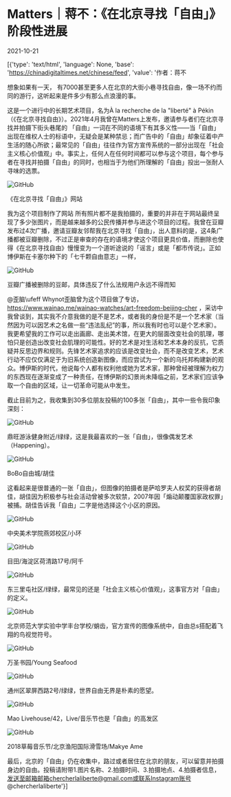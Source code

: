 # Matters｜蒋不：《在北京寻找「自由」》阶段性进展

2021-10-21

[{'type': 'text/html', 'language': None, 'base': 'https://chinadigitaltimes.net/chinese/feed', 'value': '作者：蒋不

想象如果有一天， 有7000甚至更多人在北京的大街小巷寻找自由，像一场不约而同的游行，这听起来是件多少有那么点浪漫的事。

这是一个进行中的长期艺术项目，名为À la recherche de la &quot;liberté&quot; à Pékin（《在北京寻找自由》）。2021年4月我曾在Matters上发布，邀请参与者们在北京寻找并拍摄下街头巷尾的 「自由」一词在不同的语境下有其多义性——当「自由」出现在维权人士的标语中，无疑会是某种禁忌；而广告中的「自由」却象征着中产生活的随心所欲；最常见的「自由」往往作为官方宣传系统的一部分出现在「社会主义核心价值观」中。事实上，任何人在任何时间都可以参与这个项目，每个参与者在寻找并拍摄「自由」的同时，也相当于为他们所理解的「自由」投出一张耐人寻味的选票。

![GitHub](https://assets.matters.news/embed/ac2ee45a-eddc-44f3-be5d-5453917edf41.png)

《在北京寻找「自由」》网站

我为这个项目制作了网站 所有照片都不是我拍摄的，重要的并非在于网站最终呈现了多少张图片，而是越来越多的公民传播并参与进这个项目的过程。我曾在豆瓣发布过4次广播，邀请豆瓣友邻帮我在北京寻找「自由」，出人意料的是，这4条广播都被豆瓣删除，不过正是审查的存在的语境才使这个项目更具价值，而删除也使得《在北京寻找自由》慢慢变为一个道听途说的「谣言」或是「都市传说」。正如博伊斯在卡塞尔种下的「七千颗自由意志」一样，

![GitHub](https://assets.matters.news/embed/14b4b9e2-ae03-4b25-a1c1-3bcd582a70cb.png)

豆瓣广播被删除的豆邮，具体违反了什么法规用户永远不得而知

@歪脑\ufeff Whynot歪脑曾为这个项目做了专访，https://www.wainao.me/wainao-watches/art-freedom-beijing-cher ，采访中我曾谈到，其实我不介意我做的是不是艺术，或者我的身份是不是一个艺术家（当然因为可以因艺术之名做一些“违法乱纪”的事，所以我有时也可以是个艺术家）。我更希望我的工作可以走出画廊、走出美术馆，在更大的层面改变社会的肌理，哪怕只是创造出改变社会肌理的可能性。好的艺术是对生活和艺术本身的反抗，它质疑并反思边界和规则。先锋艺术家追求的应该是改变社会，而不是改变艺术，艺术行动不应仅仅满足于为旧系统创造新图像，而应尝试为一个新的乌托邦构建新的观众。博伊斯的时代，他说每个人都有权利他或她为艺术家，那种曾经被理解为权力的东西现在逐渐变成了一种责任，在博伊斯的幻景尚未降临之前，艺术家们应该争取一个自由的区域，让一切革命可能从中发生。



截止目前为之，我收集到30多位朋友投稿的100多张「自由」，其中一些令我印象深刻：

![GitHub](https://assets.matters.news/embed/6758d92c-c9c7-4ba8-bf97-783a5443a582.jpeg)

鼎旺游泳健身附近/绿绿，这是我最喜欢的一张「自由」，很像偶发艺术（Happening）。

![GitHub](https://assets.matters.news/embed/24a51ca1-625d-47cd-9896-6481fc3f809e.jpeg)

BoBo自由城/胡佳

这看起来是很普通的一张「自由」，但图像的拍摄者是萨哈罗夫人权奖的获得者胡佳，胡佳因为积极参与社会活动曾被多次软禁，2007年因「煽动颠覆国家政权罪」被捕。胡佳告诉我「自由」二字是他选择这个小区的原因。

![GitHub](https://assets.matters.news/embed/a56cc91b-c71c-4cf4-aa87-96ca589bf2af.jpeg)

中央美术学院燕郊校区/小环

![GitHub](https://assets.matters.news/embed/ae54ae49-4a82-48ea-b33f-59e5f598427f.jpeg)

目田/海淀区荷清路17号/阿千

![GitHub](https://assets.matters.news/embed/0001535d-7648-4624-9edc-9b15fb9e6c4d.jpeg)

东三里屯社区/绿绿，最常见的还是「社会主义核心价值观」，这事官方对「自由」的定义。

![GitHub](https://assets.matters.news/embed/d0a54329-16b7-4863-8033-42c4a632db94.jpeg)

北京师范大学实验中学丰台学校/蛸齿，官方宣传的图像系统中，自由总s搭配着飞翔的鸟视觉符号。

![GitHub](https://assets.matters.news/embed/d94a414d-e59a-45e4-ab6c-0bb8fcd6f7ae.jpeg)

万圣书园/Young Seafood

![GitHub](https://assets.matters.news/embed/8ff5b412-1362-467d-add1-5b608eda857b.jpeg)

通州区翠屏西路2号/绿绿，世界自由无界是朴素的愿望。

![GitHub](https://assets.matters.news/embed/7998cafa-6476-4ff5-9494-ab0738b1aece.jpeg)

Mao Livehouse/42，Live/音乐节也是「自由」的高发区

![GitHub](https://assets.matters.news/embed/f4b517fa-af1f-4dda-bbe7-c2e2bdc5b3ac.jpeg)

2018草莓音乐节/北京渔阳国际滑雪场/Makye Ame

最后，北京的「自由」仍在收集中，路过或者居住在北京的朋友，可以留意并拍摄身边的自由。投稿请附带1.图片名称、2.拍摄时间、3.拍摄地点、4.拍摄者信息，发送至邮箱邮箱chercherlaliberte@gmail.com或联系Instagram账号@chercherlaliberte'}]